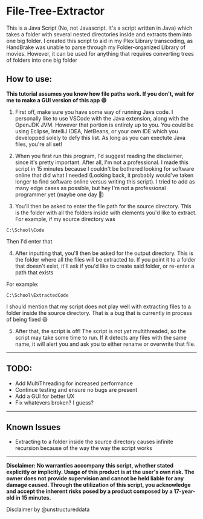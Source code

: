 # File-Tree-Extractor
This is a Java Script (No, not Javascript. It's a script written in Java) which takes a folder with several nested directories inside and extracts them into one big folder. I created this script to aid in my Plex Library transcoding, as HandBrake was unable to parse through my Folder-organized Library of movies. However, it can be used for anything that requires converting trees of folders into one big folder

## How to use:

**This tutorial assumes you know how file paths work. If you don't, wait for me to make a GUI version of this app 😄**

1. First off, make sure you have some way of running Java code. I personally like to use VSCode with the Java extension, along with the OpenJDK JVM. However that portion is entirely up to you. You could be using Eclipse, IntelliJ IDEA, NetBeans, or your own IDE which you developped solely to defy this list. As long as you can exectute Java files, you're all set!

2. When you first run this program, I'd suggest reading the disclaimer, since it's pretty important. After all, I'm not a professional. I made this script in 15 minutes because I couldn't be bothered looking for software online that did what I needed (Looking back, it probably would've taken longer to find software online versus writing this script). I tried to add as many edge cases as possible, but hey I'm not a professional programmer yet (maybe one day 🥺)

3. You'll then be asked to enter the file path for the source directory. This is the folder with all the folders inside with elements you'd like to extract. For example, if my source directory was

`C:\School\Code`

Then I'd enter that

4. After inputting that, you'll then be asked for the output directory. This is the folder where all the files will be extracted to. If you point it to a folder that doesn't exist, it'll ask if you'd like to create said folder, or re-enter a path that exists

For example:

`C:\School\ExtractedCode`

I should mention that my script does not play well with extracting files to a folder inside the source directory. That is a bug that is currently in process of being fixed 😃

5. After that, the script is off! The script is not *yet* multithreaded, so the script may take some time to run. If it detects any files with the same name, it will alert you and ask you to either rename or overwrite that file. 
---
## TODO:
- Add MultiThreading for increased performance
- Continue testing and ensure no bugs are present
- Add a GUI for better UX
- Fix whatevers broken? I guess?
---

## Known Issues
- Extracting to a folder inside the source directory causes infinite recursion because of the way the way the script works

---

**Disclaimer: No warranties accompany this script, whether stated explicitly or implicitly. Usage of this product is at the user's own risk. The owner does not provide supervision and cannot be held liable for any damage caused. Through the utilization of this script, you acknowledge and accept the inherent risks posed by a product composed by a 17-year-old in 15 minutes.**

Disclaimer by @unstructureddata 
